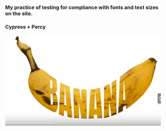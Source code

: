 ### My practice of testing for compliance with fonts and text sizes on the site.
### Cypress + Percy
![Image alt](https://github.com/SerhiiQAA/Bato_Test/blob/master/images/Fonts.apng)
